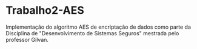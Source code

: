 # Trabalho2-AES
Implementação do algoritmo AES de encriptação de dados como parte da Disciplina de "Desenvolvimento de Sistemas Seguros" mestrada pelo professor Gilvan.
